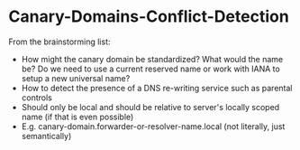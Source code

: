 # Canary-Domains-Conflict-Detection

From the brainstorming list:
- How might the canary domain be standardized? What would the name be? Do we need to use a current reserved name or work with IANA to setup a new universal name?
- How to detect the presence of a DNS re-writing service such as parental controls
- Should only be local and should be relative to server's locally scoped name (if that is even possible)
- E.g. canary-domain.forwarder-or-resolver-name.local (not literally, just semantically)
